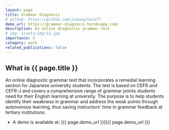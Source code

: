 ```yaml
---
layout: page
title: Grammar Diagnosis
# github: https://github.com/judywq/VocaTT
demo_url: https://grammar-diagnosis.herokuapp.com/
description: An online diagnostic grammar test
# img: assets/img/12.jpg
importance: 3
category: work
related_publications: false
---
```


## What is {{ page.title }}

An online diagnostic grammar test that incorporates a remedial learning section for Japanese university students.
The test is based on CEFR and CEFR-J and covers a comprehensive range of grammar points students need for their English learning at university.
The purpose is to help students identify their weakness in grammar and address the weak points through autonomous learning, thus saving instructors' time in grammar feedback at tertiary institutions.

<!-- - The source code is available at: [{{ page.github }}]({{ page.github }}) -->

- A demo is available at: [{{ page.demo_url }}]({{ page.demo_url }})
